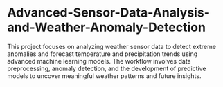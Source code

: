 # Advanced-Sensor-Data-Analysis-and-Weather-Anomaly-Detection
This project focuses on analyzing weather sensor data to detect extreme anomalies and forecast temperature and precipitation trends using advanced machine learning models. The workflow involves data preprocessing, anomaly detection, and the development of predictive models to uncover meaningful weather patterns and future insights.
